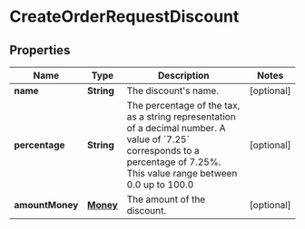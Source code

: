 
# CreateOrderRequestDiscount

## Properties
Name | Type | Description | Notes
------------ | ------------- | ------------- | -------------
**name** | **String** | The discount&#39;s name. |  [optional]
**percentage** | **String** | The percentage of the tax, as a string representation of a decimal number. A value of &#x60;7.25&#x60; corresponds to a percentage of 7.25%. This value range between 0.0 up to 100.0 |  [optional]
**amountMoney** | [**Money**](Money.md) | The amount of the discount. |  [optional]



